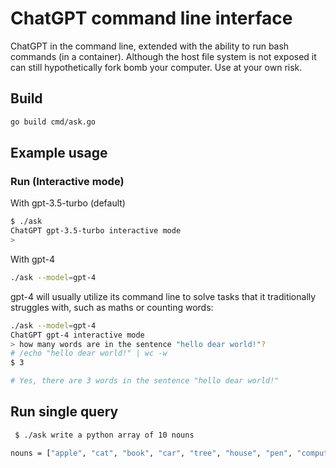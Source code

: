 
# ChatGPT command line interface

ChatGPT in the command line, extended with the ability to run bash commands
(in a container). Although the host file system is not exposed it can still
hypothetically fork bomb your computer. Use at your own risk.

## Build

```sh
go build cmd/ask.go
```

## Example usage

### Run (Interactive mode)

With gpt-3.5-turbo (default)
```sh
$ ./ask
ChatGPT gpt-3.5-turbo interactive mode
>
```

With gpt-4
```sh
./ask --model=gpt-4
```

gpt-4 will usually utilize its command line to solve tasks that it traditionally
struggles with, such as maths or counting words:
```sh
./ask --model=gpt-4
ChatGPT gpt-4 interactive mode
> how many words are in the sentence "hello dear world!"?
# /echo "hello dear world!" | wc -w
$ 3

# Yes, there are 3 words in the sentence "hello dear world!"
```

## Run single query

```sh
 $ ./ask write a python array of 10 nouns

nouns = ["apple", "cat", "book", "car", "tree", "house", "pen", "computer", "phone", "water"]
```